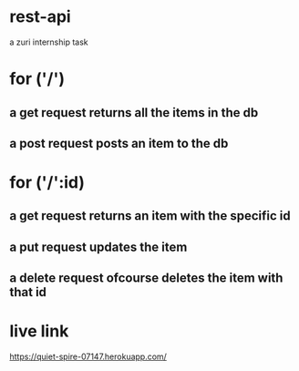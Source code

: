 # rest-api
 a zuri internship task
 
 # for ('/') 
  ## a get request returns all the items in the db 
  ## a post request posts an item to the db
  
 
 # for ('/':id)
  ## a get request returns an item with the specific id
  ## a put request updates the item
  ## a delete request ofcourse deletes the item with that id
  

# live link
https://quiet-spire-07147.herokuapp.com/
